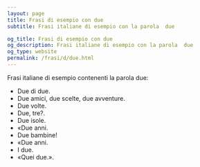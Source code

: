 ```yaml
---
layout: page
title: Frasi di esempio con due 
subtitle: Frasi italiane di esempio con la parola  due

og_title: Frasi di esempio con due 
og_description: Frasi italiane di esempio con la parola  due
og_type: website
permalink: /frasi/d/due.html
---
```


Frasi italiane di esempio contenenti la parola due:


- Due di due.
- Due amici, due scelte, due avventure.
- Due volte.
- Due, tre?.
- Due isole.
- «Due anni.
- Due bambine!
- «Due anni.
- I due.
- «Quei due.».
